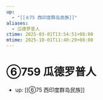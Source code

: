 ```yaml
---
up:
  - "[[⑥75 西印度群岛民族]]"
aliases:
  - 瓜德罗普人
ctime: 2025-03-01T13:54:51+08:00
mtime: 2025-10-01T11:40:29+08:00
---
```


# ⑥759 瓜德罗普人

- up: [[⑥75 西印度群岛民族]]
